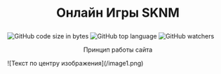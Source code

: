 # <p align="center"> Онлайн Игры SKNM </p>
![GitHub code size in bytes](https://img.shields.io/github/languages/code-size/OnlinegamesSKNM/mainFile?style=plastic) ![GitHub top language](https://img.shields.io/github/languages/top/OnlinegamesSKNM/mainFile?logo=GitHub&style=plastic) ![GitHub watchers](https://img.shields.io/github/watchers/OnlinegamesSKNM/mainFile?logoColor=blue&style=social)

<p align="center"> Принцип работы сайта </p>
![Текст по центру изображения](/image1.png)
